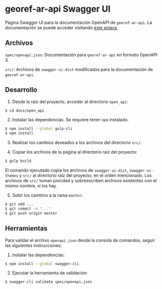 # georef-ar-api Swagger UI

Página Swagger UI para la documentación OpenAPI de `georef-ar-api`. La documentación se puede acceder visitando [este enlace](https://datosgobar.github.io/georef-ar-api/open_api).

## Archivos

`spec/openapi.json`: Documentación para `georef-ar-api` en formato OpenAPI 3.

`src/`: Archivos de `swagger-ui-dist` modificados para la documentación de `georef-ar-api`.

## Desarrollo

1. Desde la raíz del proyecto, acceder al directorio `open_api`:
```bash
$ cd docs/open_api
```

2. Instalar las dependencias. Se requiere tener `npm` instalado.
```bash
$ npm install --global gulp-cli
$ npm install
```

3. Realizar los cambios deseados a los archivos del directorio `src/`.

4. Copiar los archivos de la página al directorio raíz del proyecto:
```bash
$ gulp build
```
El comando ejecutado copia los archivos de `swagger-ui-dist`, `swagger-ui-themes` y `src/` al directorio raíz del proyecto, en el orden mencionado. Los archivos de `src/` toman proridad y sobreescriben archivos existentes con el mismo nombre, si los hay.

5. Subir los cambios a la rama `master`:
```bash
$ git add ...
$ git commit -m "..."
$ git push origin master
```

## Herramientas

Para validar el archivo `openapi.json` desde la consola de comandos, seguir las siguientes instrucciones:

1. Instalar las dependencias:
```bash
$ npm install --global swagger-cli
```

2. Ejecutar la herramienta de validación:
```
$ swagger-cli validate spec/openapi.json
```
